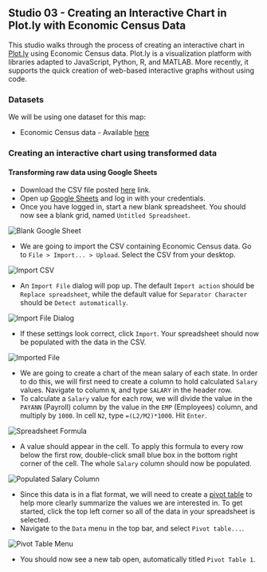 ## Studio 03 - Creating an Interactive Chart in Plot.ly with Economic Census Data

This studio walks through the process of creating an interactive chart in [Plot.ly](https://plot.ly/) using Economic Census data. Plot.ly is a visualization platform with libraries adapted to JavaScript, Python, R, and MATLAB. More recently, it supports the quick creation of web-based interactive graphs without using code. 

### Datasets

We will be using one dataset for this map:

* Economic Census data - Available [here](https://github.com/emilyfuhrman/datavis_design/blob/master/2017_Summer/Data/03/economicCensus_2002-2012.csv)

### Creating an interactive chart using transformed data
#### Transforming raw data using Google Sheets

* Download the CSV file posted [here](https://github.com/emilyfuhrman/datavis_design/blob/master/2017_Summer/Data/03/economicCensus_2002-2012.csv) link.
* Open up [Google Sheets](https://docs.google.com/spreadsheets) and log in with your credentials.
* Once you have logged in, start a new blank spreadsheet. You should now see a blank grid, named `Untitled Spreadsheet`. 

![Blank Google Sheet](https://github.com/emilyfuhrman/datavis_design/blob/master/2017_Summer/Studios/Images/03/01_Blank_Google_Sheet.png)

* We are going to import the CSV containing Economic Census data. Go to `File > Import... > Upload`. Select the CSV from your desktop.

![Import CSV](https://github.com/emilyfuhrman/datavis_design/blob/master/2017_Summer/Studios/Images/03/02_Import_CSV.png)

* An `Import File` dialog will pop up. The default `Import action` should be `Replace spreadsheet`, while the default value for `Separator Character` should be `Detect automatically`. 

![Import File Dialog](https://github.com/emilyfuhrman/datavis_design/blob/master/2017_Summer/Studios/Images/03/03_Import_File_Dialog.png)

* If these settings look correct, click `Import`. Your spreadsheet should now be populated with the data in the CSV.

![Imported File](https://github.com/emilyfuhrman/datavis_design/blob/master/2017_Summer/Studios/Images/03/04_Imported_File.png)

* We are going to create a chart of the mean salary of each state. In order to do this, we will first need to create a column to hold calculated `Salary` values. Navigate to column `N`, and type `SALARY` in the header row.
* To calculate a `Salary` value for each row, we will divide the value in the `PAYANN` (Payroll) column by the value in the `EMP` (Employees) column, and multiply by `1000`. In cell `N2`, type `=(L2/M2)*1000`. Hit `Enter`.

![Spreadsheet Formula](https://github.com/emilyfuhrman/datavis_design/blob/master/2017_Summer/Studios/Images/03/05_Spreadsheet_Formula.png)

* A value should appear in the cell. To apply this formula to every row below the first row, double-click small blue box in the bottom right corner of the cell. The whole `Salary` column should now be populated.

![Populated Salary Column](https://github.com/emilyfuhrman/datavis_design/blob/master/2017_Summer/Studios/Images/03/06_Populated_Salary_Column.png)

* Since this data is in a flat format, we will need to create a [pivot table](https://en.wikipedia.org/wiki/Pivot_table) to help more clearly summarize the values we are interested in. To get started, click the top left corner so all of the data in your spreadsheet is selected. 
* Navigate to the `Data` menu in the top bar, and select `Pivot table...`.

![Pivot Table Menu](https://github.com/emilyfuhrman/datavis_design/blob/master/2017_Summer/Studios/Images/03/07_Pivot_Table_Menu.png)

* You should now see a new tab open, automatically titled `Pivot Table 1`. 

























